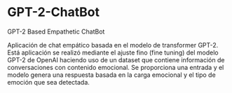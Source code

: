 # GPT-2-ChatBot
GPT-2 Based Empathetic ChatBot

Aplicación de chat empático basada en el modelo de transformer GPT-2. Está aplicación se realizó mediante el ajuste fino (fine tuning) del modelo GPT-2 de OpenAI haciendo uso de un dataset que contiene información de conversaciones con contenido emocional. Se proporciona una entrada y el modelo genera una respuesta basada en la carga emocional y el tipo de emoción que sea detectada.
